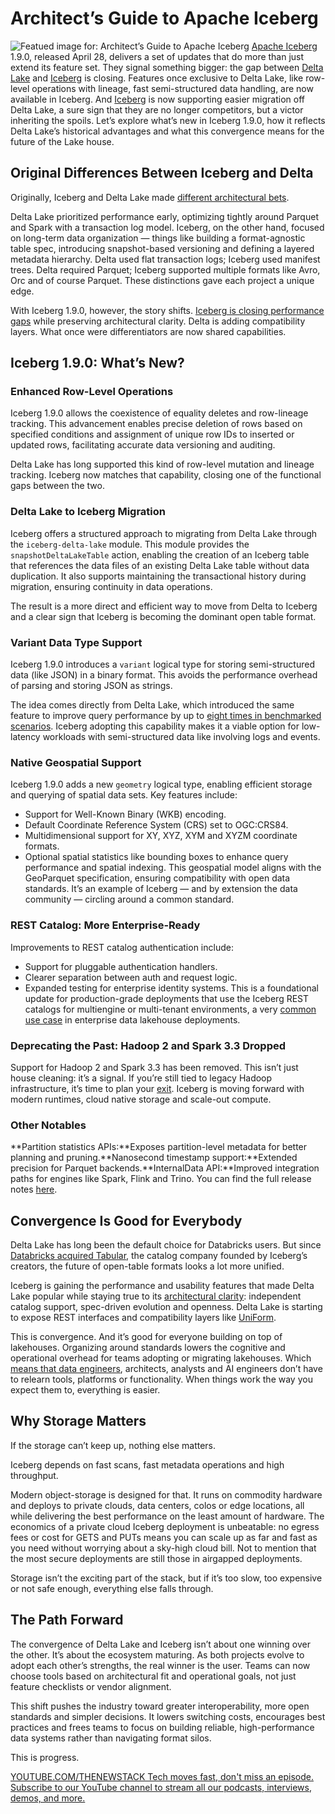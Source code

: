 # Architect’s Guide to Apache Iceberg
![Featued image for: Architect’s Guide to Apache Iceberg](https://cdn.thenewstack.io/media/2025/05/01095a00-iceberg-1024x576.jpg)
[Apache Iceberg](https://iceberg.apache.org/) 1.9.0, released April 28, delivers a set of updates that do more than just extend its feature set. They signal something bigger: the gap between [Delta Lake](https://blog.min.io/delta-lake-minio-multi-cloud/?utm_medium=pr&utm_source=na&utm_content=blog&utm_campaign=2025_5_pr_na_ww_3rd-party-sites_data_Architects-Guide-to-Converging-Formats_blog) and [Iceberg](https://blog.min.io/the-definitive-guide-to-lakehouse-architecture-with-iceberg-and-aistor/?utm_medium=pr&utm_source=na&utm_content=blog&utm_campaign=2025_5_pr_na_ww_3rd-party-sites_data_Architects-Guide-to-Converging-Formats_blog) is closing. Features once exclusive to Delta Lake, like row-level operations with lineage, fast semi-structured data handling, are now available in Iceberg. And [Iceberg](https://thenewstack.io/snowflake-databricks-and-the-fight-for-apache-iceberg-tables/) is now supporting easier migration off Delta Lake, a sure sign that they are no longer competitors, but a victor inheriting the spoils.
Let’s explore what’s new in Iceberg 1.9.0, how it reflects Delta Lake’s historical advantages and what this convergence means for the future of the Lake house.

## Original Differences Between Iceberg and Delta
Originally, Iceberg and Delta Lake made [different architectural bets](https://thenewstack.io/architects-guide-to-a-reference-architecture-for-an-ai-ml-data-lake/).

Delta Lake prioritized performance early, optimizing tightly around Parquet and Spark with a transaction log model. Iceberg, on the other hand, focused on long-term data organization — things like building a format-agnostic table spec, introducing snapshot-based versioning and defining a layered metadata hierarchy. Delta used flat transaction logs; Iceberg used manifest trees. Delta required Parquet; Iceberg supported multiple formats like Avro, Orc and of course Parquet. These distinctions gave each project a unique edge.

With Iceberg 1.9.0, however, the story shifts. [Iceberg is closing performance gaps](https://thenewstack.io/snowflake-databricks-and-the-fight-for-apache-iceberg-tables/) while preserving architectural clarity. Delta is adding compatibility layers. What once were differentiators are now shared capabilities.

## Iceberg 1.9.0: What’s New?
### Enhanced Row-Level Operations
Iceberg 1.9.0 allows the coexistence of equality deletes and row-lineage tracking. This advancement enables precise deletion of rows based on specified conditions and assignment of unique row IDs to inserted or updated rows, facilitating accurate data versioning and auditing.

Delta Lake has long supported this kind of row-level mutation and lineage tracking. Iceberg now matches that capability, closing one of the functional gaps between the two.

### Delta Lake to Iceberg Migration
Iceberg offers a structured approach to migrating from Delta Lake through the `iceberg-delta-lake`
module. This module provides the `snapshotDeltaLakeTable`
action, enabling the creation of an Iceberg table that references the data files of an existing Delta Lake table without data duplication. It also supports maintaining the transactional history during migration, ensuring continuity in data operations.

The result is a more direct and efficient way to move from Delta to Iceberg and a clear sign that Iceberg is becoming the dominant open table format.

### Variant Data Type Support
Iceberg 1.9.0 introduces a `variant`
logical type for storing semi-structured data (like JSON) in a binary format. This avoids the performance overhead of parsing and storing JSON as strings.

The idea comes directly from Delta Lake, which introduced the same feature to improve query performance by up to [eight times in benchmarked scenarios](https://www.databricks.com/blog/introducing-open-variant-data-type-delta-lake-and-apache-spark). Iceberg adopting this capability makes it a viable option for low-latency workloads with semi-structured data like involving logs and events.

### Native Geospatial Support
Iceberg 1.9.0 adds a new `geometry`
logical type, enabling efficient storage and querying of spatial data sets. Key features include:

- Support for Well-Known Binary (WKB) encoding.
- Default Coordinate Reference System (CRS) set to OGC:CRS84.
- Multidimensional support for XY, XYZ, XYM and XYZM coordinate formats.
- Optional spatial statistics like bounding boxes to enhance query performance and spatial indexing.
This geospatial model aligns with the GeoParquet specification, ensuring compatibility with open data standards. It’s an example of Iceberg — and by extension the data community — circling around a common standard.

### REST Catalog: More Enterprise-Ready
Improvements to REST catalog authentication include:

- Support for pluggable authentication handlers.
- Clearer separation between auth and request logic.
- Expanded testing for enterprise identity systems.
This is a foundational update for production-grade deployments that use the Iceberg REST catalogs for multiengine or multi-tenant environments, a very [common use case](https://blog.min.io/the_way_of_the_cloud/?utm_medium=pr&utm_source=na&utm_content=blog&utm_campaign=2025_5_pr_na_ww_3rd-party-sites_data_Architects-Guide-to-Converging-Formats_blog) in enterprise data lakehouse deployments.

### Deprecating the Past: Hadoop 2 and Spark 3.3 Dropped
Support for Hadoop 2 and Spark 3.3 has been removed. This isn’t just house cleaning: it’s a signal. If you’re still tied to legacy Hadoop infrastructure, it’s time to plan your [exit](https://min.io/solutions/hdfs-migration?utm_medium=pr&utm_source=na&utm_content=blog&utm_campaign=2025_5_pr_na_ww_3rd-party-sites_data_Architects-Guide-to-Converging-Formats_blog). Iceberg is moving forward with modern runtimes, cloud native storage and scale-out compute.

### Other Notables
**Partition statistics APIs:**Exposes partition-level metadata for better planning and pruning.**Nanosecond timestamp support:**Extended precision for Parquet backends.**InternalData API:**Improved integration paths for engines like Spark, Flink and Trino.
You can find the full release notes [here](https://github.com/apache/iceberg/releases/tag/apache-iceberg-1.9.0).

## Convergence Is Good for Everybody
Delta Lake has long been the default choice for Databricks users. But since [Databricks acquired Tabular](https://blog.min.io/modern-data-architectures-with-iceberg-and-tabular/?utm_medium=pr&utm_source=na&utm_content=blog&utm_campaign=2025_5_pr_na_ww_3rd-party-sites_data_Architects-Guide-to-Converging-Formats_blog), the catalog company founded by Iceberg’s creators, the future of open-table formats looks a lot more unified.

Iceberg is gaining the performance and usability features that made Delta Lake popular while staying true to its [architectural clarity](https://thenewstack.io/the-architects-guide-a-modern-data-lake-reference-architecture/): independent catalog support, spec-driven evolution and openness. Delta Lake is starting to expose REST interfaces and compatibility layers like [UniForm](https://docs.databricks.com/aws/en/delta/uniform).

This is convergence. And it’s good for everyone building on top of lakehouses. Organizing around standards lowers the cognitive and operational overhead for teams adopting or migrating lakehouses. Which [means that data engineers](https://thenewstack.io/what-does-the-modern-data-stack-actually-mean/), architects, analysts and AI engineers don’t have to relearn tools, platforms or functionality. When things work the way you expect them to, everything is easier.

## Why Storage Matters
If the storage can’t keep up, nothing else matters.

Iceberg depends on fast scans, fast metadata operations and high throughput.

Modern object-storage is designed for that. It runs on commodity hardware and deploys to private clouds, data centers, colos or edge locations, all while delivering the best performance on the least amount of hardware. The economics of a private cloud Iceberg deployment is unbeatable: no egress fees or cost for GETS and PUTs means you can scale up as far and fast as you need without worrying about a sky-high cloud bill. Not to mention that the most secure deployments are still those in airgapped deployments.

Storage isn’t the exciting part of the stack, but if it’s too slow, too expensive or not safe enough, everything else falls through.

## The Path Forward
The convergence of Delta Lake and Iceberg isn’t about one winning over the other. It’s about the ecosystem maturing. As both projects evolve to adopt each other’s strengths, the real winner is the user. Teams can now choose tools based on architectural fit and operational goals, not just feature checklists or vendor alignment.

This shift pushes the industry toward greater interoperability, more open standards and simpler decisions. It lowers switching costs, encourages best practices and frees teams to focus on building reliable, high-performance data systems rather than navigating format silos.

This is progress.

[
YOUTUBE.COM/THENEWSTACK
Tech moves fast, don't miss an episode. Subscribe to our YouTube
channel to stream all our podcasts, interviews, demos, and more.
](https://youtube.com/thenewstack?sub_confirmation=1)